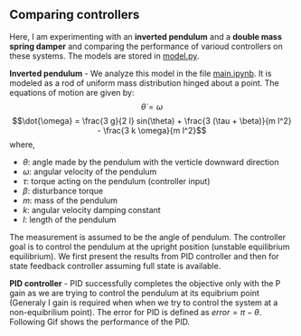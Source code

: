 ## Comparing controllers

Here, I am experimenting with an **inverted pendulum** and a **double mass spring damper** and comparing the performance of varioud controllers on these systems.
The models are stored in [model.py](https://github.com/KaranJagdale/controller_comparison/blob/master/model.py). 

**Inverted pendulum** - We analyze this model in the file [main.ipynb](https://github.com/KaranJagdale/controller_comparison/blob/master/main.ipynb). It is modeled as a rod of uniform mass distribution hinged about a point. The equations of motion are given by:
$$\dot{\theta} = \omega $$
$$\dot{\omega} = \frac{3 g}{2 l} sin(\theta) + \frac{3 (\tau + \beta)}{m l^2} - \frac{3 k \omega}{m l^2}$$
where,
* $\theta$: angle made by the pendulum with the verticle downward direction
* $\omega$: angular velocity of the pendulum
* $\tau$: torque acting on the pendulum (controller input)
* $\beta$: disturbance torque
* $m$: mass of the pendulum
* $k$: angular velocity damping constant
* $l$: length of the pendulum

The measurement is assumed to be the angle of pendulum. The controller goal is to control the pendulum at the upright position (unstable equilibrium equilibrium). We first present the results from PID controller and then for state feedback controller assuming full state is available.

**PID controller** - PID successfully completes the objective only with the P gain as we are trying to control the pendulum at its equibrium point (Generaly I gain is required when when we try to control the system at a non-equibrilium point). The error for PID is defined as $error = \pi - \theta$. Following Gif shows the performance of the PID.



